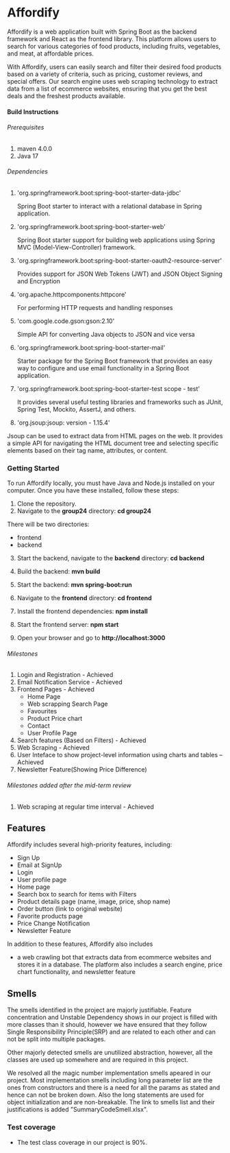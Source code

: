 # Affordify
Affordify is a web application built with Spring Boot as the backend framework and React as the frontend library. This platform allows users to search for various categories of food products, including fruits, vegetables, and meat, at affordable prices.

With Affordify, users can easily search and filter their desired food products based on a variety of criteria, such as pricing, customer reviews, and special offers. Our search engine uses web scraping technology to extract data from a list of ecommerce websites, ensuring that you get the best deals and the freshest products available.


#### Build Instructions
###### Prerequisites
1. maven 4.0.0
2. Java 17

###### Dependencies
1. 'org.springframework.boot:spring-boot-starter-data-jdbc'

   Spring Boot starter to interact with a relational database in Spring application.


2. 'org.springframework.boot:spring-boot-starter-web'

   Spring Boot starter support for building web applications using Spring MVC (Model-View-Controller) framework.


3. 'org.springframework.boot:spring-boot-starter-oauth2-resource-server'

   Provides support for JSON Web Tokens (JWT) and JSON Object Signing and Encryption


4. 'org.apache.httpcomponents:httpcore'

   For performing HTTP requests and handling responses


5. 'com.google.code.gson:gson:2.10'

   Simple API for converting Java objects to JSON and vice versa

6. 'org.springframework.boot:spring-boot-starter-mail'

   Starter package for the Spring Boot framework that provides an easy way to configure and use email functionality in a Spring Boot application.

7. 'org.springframework.boot:spring-boot-starter-test scope - test'

   It provides several useful testing libraries and frameworks such as JUnit, Spring Test, Mockito, AssertJ, and others.
 8. 'org.jsoup:jsoup: version - 1.15.4' 

Jsoup can be used to extract data from HTML pages on the web. It provides a simple API for navigating the HTML document tree and selecting specific elements based on their tag name, attributes, or content.
     



### Getting Started

To run Affordify locally, you must have Java and Node.js installed on your computer. Once you have these installed, follow these steps:

1. Clone the repository.
2. Navigate to the **group24** directory: **cd group24**

There will be two directories:
- frontend
- backend
3. Start the backend, navigate to the **backend** directory: **cd backend**

4. Build the backend: **mvn build**
5. Start the backend: **mvn spring-boot:run**

6. Navigate to the **frontend** directory: **cd frontend**

7. Install the frontend dependencies: **npm install**

8. Start the frontend server: **npm start**

9. Open your browser and go to **http://localhost:3000**


###### Milestones
1.	Login and Registration - Achieved
2.	Email Notification Service - Achieved
3.	Frontend Pages - Achieved
      - Home Page
      - Web scrapping Search Page
      - Favourites
      - Product Price chart
      - Contact
      - User Profile Page
4.	Search features (Based on Filters) - Achieved
5. Web Scraping - Achieved
6. User Inteface to show project-level information using charts and tables – Achieved
7. Newsletter Feature(Showing Price Difference)

###### Milestones added after the mid-term review
1.	Web scraping at regular time interval - Achieved


## Features
Affordify includes several high-priority features, including:

- Sign Up
- Email at SignUp
- Login
- User profile page
- Home page
- Search box to search for items with Filters
- Product details page (name, image, price, shop name)
- Order button (link to original website)
- Favorite products page
- Price Change Notification
- Newsletter Feature

In addition to these features, Affordify also includes
- a web crawling bot that extracts data from ecommerce websites and stores it in a database. The platform also includes a search engine, price chart functionality, and newsletter feature
## Smells
The smells identified in the project are majorly justifiable.
Feature concentration and Unstable Dependency shows in our project is filled with more classes than it should, however we have ensured that they follow Single Responsibility Principle(SRP) and are related to each other and can not be split into multiple packages.

Other majorly detected smells are unutilized abstraction, however, all the classes are used up somewhere and are required in this project.

We resolved all the magic number implementation smells apeared in our project.
Most implementation smells including long parameter list are the ones from constructors and there is a need for all the params as stated and hence can not be broken down. Also the long statements are used for object initialization and are non-breakable.
The link to smells list and their justifications is added
"SummaryCodeSmell.xlsx".


### Test coverage
-  The test class coverage in our project is 90%.


